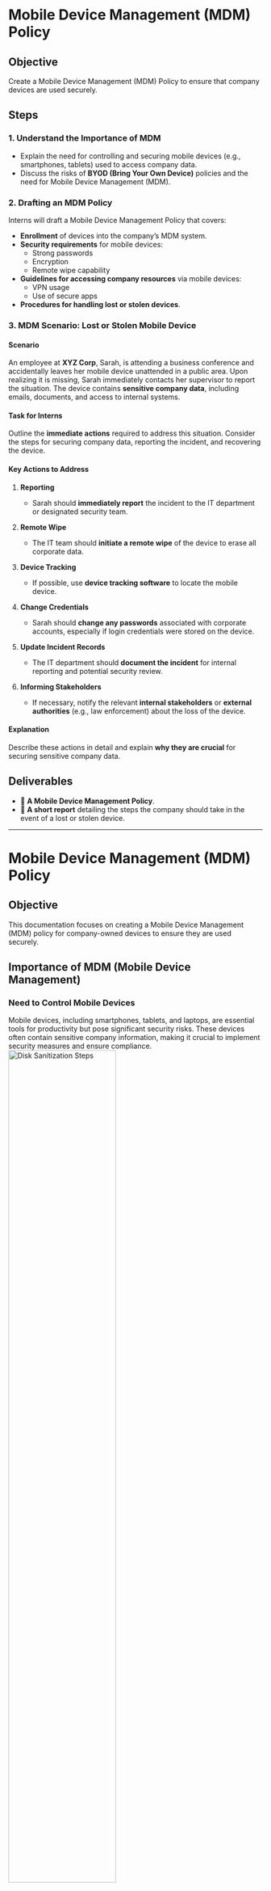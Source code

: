 # Mobile Device Management (MDM) Policy

## Objective  
Create a Mobile Device Management (MDM) Policy to ensure that company devices are used securely.

## Steps  

### 1. Understand the Importance of MDM  
- Explain the need for controlling and securing mobile devices (e.g., smartphones, tablets) used to access company data.  
- Discuss the risks of **BYOD (Bring Your Own Device)** policies and the need for Mobile Device Management (MDM).  

### 2. Drafting an MDM Policy  
Interns will draft a Mobile Device Management Policy that covers:  
- **Enrollment** of devices into the company’s MDM system.  
- **Security requirements** for mobile devices:  
  - Strong passwords  
  - Encryption  
  - Remote wipe capability  
- **Guidelines for accessing company resources** via mobile devices:  
  - VPN usage  
  - Use of secure apps  
- **Procedures for handling lost or stolen devices**.  

### 3. MDM Scenario: Lost or Stolen Mobile Device  

#### Scenario  
An employee at **XYZ Corp**, Sarah, is attending a business conference and accidentally leaves her mobile device unattended in a public area. Upon realizing it is missing, Sarah immediately contacts her supervisor to report the situation. The device contains **sensitive company data**, including emails, documents, and access to internal systems.  

#### Task for Interns  
Outline the **immediate actions** required to address this situation. Consider the steps for securing company data, reporting the incident, and recovering the device.  

#### Key Actions to Address  

1. **Reporting**  
   - Sarah should **immediately report** the incident to the IT department or designated security team.  

2. **Remote Wipe**  
   - The IT team should **initiate a remote wipe** of the device to erase all corporate data.  

3. **Device Tracking**  
   - If possible, use **device tracking software** to locate the mobile device.  

4. **Change Credentials**  
   - Sarah should **change any passwords** associated with corporate accounts, especially if login credentials were stored on the device.  

5. **Update Incident Records**  
   - The IT department should **document the incident** for internal reporting and potential security review.  

6. **Informing Stakeholders**  
   - If necessary, notify the relevant **internal stakeholders** or **external authorities** (e.g., law enforcement) about the loss of the device.  

#### Explanation  
Describe these actions in detail and explain **why they are crucial** for securing sensitive company data.  

## Deliverables  
- 📄 **A Mobile Device Management Policy**.  
- 📝 **A short report** detailing the steps the company should take in the event of a lost or stolen device.  

---

# Mobile Device Management (MDM) Policy

## Objective
This documentation focuses on creating a Mobile Device Management (MDM) policy for company-owned devices to ensure they are used securely.

## Importance of MDM (Mobile Device Management)

### Need to Control Mobile Devices
Mobile devices, including smartphones, tablets, and laptops, are essential tools for productivity but pose significant security risks. These devices often contain sensitive company information, making it crucial to implement security measures and ensure compliance.
<img src="https://i.imgur.com/seB1sBv.png" height="65%" width="65%" alt="Disk Sanitization Steps"/>

### Risks of BYOD (Bring Your Own Device)
BYOD allows employees to use personal devices for work, introducing several risks:
<img src="https://i.imgur.com/kwa2R2U.jpeg" height="65%" width="65%" alt="Disk Sanitization Steps"/>

- **Data Leakage**: Lack of security controls increases the risk of data leaks.
- **Device Loss or Theft**: Misplaced devices containing company data create security vulnerabilities.
- **Unmanaged Access**: Personal devices may access company resources without proper security measures.

An effective MDM policy addresses these challenges by controlling device enrollment, enforcing security protocols, and defining incident response procedures.

---

## Drafting an MDM Policy

### 1. Device Enrollment
- All company-issued or personal devices used for work must be enrolled in the company's MDM system.
- Devices must adhere to pre-determined security standards.
- New devices must be registered with the IT department before use.

### 2. Security Standards
- **Strong Passwords**: Minimum 9 characters with uppercase, lowercase, numbers, and special characters.
- **Password Manager**: Employees must use a password manager for multiple device passwords.
- **Remote Wipe Capability**: Devices must support remote wipe functionality.
- **Encryption**: Full-disk encryption must be enabled.
- **Automatic Lock**: Devices must auto-lock after 4 minutes of inactivity.
- **Authenticator Apps**: Use time-limited MFA codes for secure authentication.
- **Biometric Authentication**: Fingerprint and retina scans should be utilized.

### 3. Access Guidelines
- **VPN**: Devices must use a Virtual Private Network (VPN) to access company data.
- **Whitelisting**: Only approved applications should be installed.
- **Employer and Employee Duties**: Define responsibilities for device management.

### 4. Handling Lost or Stolen Devices
- Employees must report lost/stolen devices to IT immediately.
- IT must attempt to back up cloud data and initiate a remote wipe.
- Single Sign-On (SSO) access must be revoked.
- Employees must reset all associated account credentials.

### 5. Privacy Policy
- Align MDM policy with GDPR or other relevant regulations.

### 6. Incident Response Plan
- **Reporting Mechanisms**: Define the process for reporting lost devices or breaches.
- **Immediate Actions**: Outline first-line responses to minimize damage.

---

## MDM Scenario: Lost or Stolen Mobile Device

### Scenario
Sarah, an employee at XYZ Corp, loses her mobile device at a business conference. The device contains sensitive company data, including emails and internal system access.

### Key Actions to Address:

#### 1. Reporting
- Sarah must immediately report the incident to IT.
- Provide details such as the last known location and time.

#### 2. Remote Wipe
- IT should prioritize remotely wiping the device.
- Attempt to back up any recoverable cloud data.

#### 3. Device Tracking
- Use live tracking or last known location features.

#### 4. Change Credentials
- Sarah must reset all stored credentials.
- Disable SSO and Multi-Factor Authentication (MFA) for affected accounts.

#### 5. Update Incident Records
- Document the incident, actions taken, and lessons learned.
- Conduct a post-incident analysis.

#### 6. Inform Stakeholders
- Notify stakeholders about the incident.
- Involve law enforcement if necessary.

---

## Summary of Why These Actions Are Crucial

1. **Protecting Data Integrity**: Remote wiping ensures sensitive data is not accessible.
2. **Maintaining Business Continuity**: Quick response minimizes operational disruptions.
3. **Legal Compliance**: Proper documentation ensures regulatory compliance.

### Final Summary
In the event of a lost or stolen mobile device at XYZ Corp, immediate action is required to protect sensitive data. The employee must report the incident, IT must initiate a remote wipe, tracking efforts should be made, credentials must be changed, and incident records must be updated. Stakeholders should be informed, and law enforcement should be involved if needed. These measures ensure data security, business continuity, and compliance with regulatory standards.

